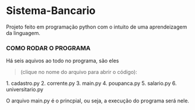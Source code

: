 # Sistema-Bancario

Projeto feito em programação python com o intuito de uma aprendeizagem da linguagem.

### COMO RODAR O PROGRAMA

Há seis aquivos ao todo no programa, são eles 
<blockquote>(clique no nome do arquivo para abrir o código):</blockquote>
1. cadastro.py
2. corrente.py
3. main.py 
4. poupanca.py
5. salario.py
6. universitario.py

O arquivo main.py é o princpial, ou seja, a execução do programa será nele. 

